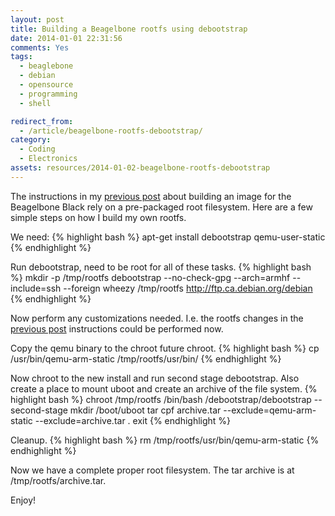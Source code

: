 ```yaml
---
layout: post
title: Building a Beagelbone rootfs using debootstrap
date: 2014-01-01 22:31:56
comments: Yes
tags:
  - beaglebone
  - debian
  - opensource
  - programming
  - shell

redirect_from:
  - /article/beagelbone-rootfs-debootstrap/
category:
  - Coding
  - Electronics
assets: resources/2014-01-02-beagelbone-rootfs-debootstrap
---
```


The instructions in my [previous post][] about building an image for the Beagelbone Black rely on a pre-packaged root filesystem. Here are a few simple steps on how I build my own rootfs.

We need:
{% highlight bash %}
apt-get install debootstrap qemu-user-static
{% endhighlight %}

Run debootstrap, need to be root for all of these tasks.
{% highlight bash %}
mkdir -p /tmp/rootfs
debootstrap --no-check-gpg     --arch=armhf     --include=ssh     --foreign     wheezy /tmp/rootfs http://ftp.ca.debian.org/debian
{% endhighlight %}

Now perform any customizations needed. I.e. the rootfs changes in the [previous post][] instructions could be performed now.

Copy the qemu binary to the chroot future chroot.
{% highlight bash %}
cp /usr/bin/qemu-arm-static /tmp/rootfs/usr/bin/
{% endhighlight %}

Now chroot to the new install and run second stage debootstrap. Also create a place to mount uboot and create an archive of the file system.
{% highlight bash %}
chroot /tmp/rootfs /bin/bash
/debootstrap/debootstrap --second-stage
mkdir /boot/uboot
tar cpf archive.tar --exclude=qemu-arm-static --exclude=archive.tar .
exit
{% endhighlight %}

Cleanup.
{% highlight bash %}
rm /tmp/rootfs/usr/bin/qemu-arm-static
{% endhighlight %}

Now we have a complete proper root filesystem. The tar archive is at /tmp/rootfs/archive.tar.

Enjoy!

[previous post]: debian-wheezy-beaglebone-black
